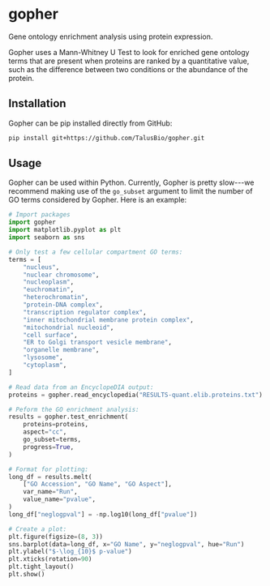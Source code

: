# gopher

Gene ontology enrichment analysis using protein expression.

Gopher uses a Mann-Whitney U Test to look for enriched gene ontology terms that are present when proteins are ranked by a quantitative value, such as the difference between two conditions or the abundance of the protein.

## Installation

Gopher can be pip installed directly from GitHub:

``` sh
pip install git+https://github.com/TalusBio/gopher.git
```

## Usage

Gopher can be used within Python. 
Currently, Gopher is pretty slow---we recommend making use of the `go_subset` argument to limit the number of GO terms considered by Gopher. 
Here is an example:

``` python
# Import packages
import gopher
import matplotlib.pyplot as plt
import seaborn as sns

# Only test a few cellular compartment GO terms:
terms = [
    "nucleus",
    "nuclear chromosome",
    "nucleoplasm",
    "euchromatin",
    "heterochromatin",
    "protein-DNA complex",
    "transcription regulator complex",
    "inner mitochondrial membrane protein complex",
    "mitochondrial nucleoid",
    "cell surface",
    "ER to Golgi transport vesicle membrane",
    "organelle membrane",
    "lysosome",
    "cytoplasm",
]

# Read data from an EncyclopeDIA output:
proteins = gopher.read_encyclopedia("RESULTS-quant.elib.proteins.txt")

# Peform the GO enrichment analysis:
results = gopher.test_enrichment(
    proteins=proteins,
    aspect="cc",
    go_subset=terms,
    progress=True,
)

# Format for plotting:
long_df = results.melt(
    ["GO Accession", "GO Name", "GO Aspect"], 
    var_name="Run", 
    value_name="pvalue",
)
long_df["neglogpval"] = -np.log10(long_df["pvalue"])

# Create a plot:
plt.figure(figsize=(8, 3))
sns.barplot(data=long_df, x="GO Name", y="neglogpval", hue="Run")
plt.ylabel("$-\log_{10}$ p-value")
plt.xticks(rotation=90)
plt.tight_layout()
plt.show()
```
